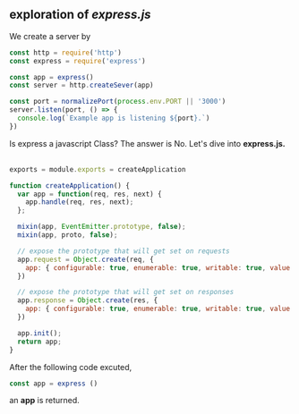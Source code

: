 ## exploration of *express.js*
We create a server by 
```javascript
const http = require('http')
const express = require('express')

const app = express()
const server = http.createSever(app)

const port = normalizePort(process.env.PORT || '3000')
server.listen(port, () => {
  console.log(`Example app is listening ${port}.`)
})
```
Is express a javascript Class? The answer is No. Let's dive into **express.js.** <br><br>

```javascript
exports = module.exports = createApplication

function createApplication() {
  var app = function(req, res, next) {
    app.handle(req, res, next);
  };

  mixin(app, EventEmitter.prototype, false);
  mixin(app, proto, false);

  // expose the prototype that will get set on requests
  app.request = Object.create(req, {
    app: { configurable: true, enumerable: true, writable: true, value: app }
  })

  // expose the prototype that will get set on responses
  app.response = Object.create(res, {
    app: { configurable: true, enumerable: true, writable: true, value: app }
  })

  app.init();
  return app;
}

```
After the following code excuted,
```javascript
const app = express ()
```
an **app** is returned. 


